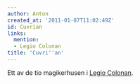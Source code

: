 ```yaml
---
author: Anton
created_at: '2011-01-07T11:02:49Z'
id: Cuvrian
links:
  mention:
  - Legio Colonan
title: 'Cuvri''an'
---
```


Ett av de tio magikerhusen i [Legio Colonan].

  [Legio Colonan]: Legio_Colonan
